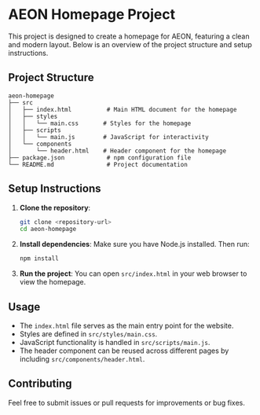 # AEON Homepage Project

This project is designed to create a homepage for AEON, featuring a clean and modern layout. Below is an overview of the project structure and setup instructions.

## Project Structure

```
aeon-homepage
├── src
│   ├── index.html          # Main HTML document for the homepage
│   ├── styles
│   │   └── main.css       # Styles for the homepage
│   ├── scripts
│   │   └── main.js        # JavaScript for interactivity
│   └── components
│       └── header.html    # Header component for the homepage
├── package.json            # npm configuration file
└── README.md               # Project documentation
```

## Setup Instructions

1. **Clone the repository**:
   ```bash
   git clone <repository-url>
   cd aeon-homepage
   ```

2. **Install dependencies**:
   Make sure you have Node.js installed. Then run:
   ```bash
   npm install
   ```

3. **Run the project**:
   You can open `src/index.html` in your web browser to view the homepage.

## Usage

- The `index.html` file serves as the main entry point for the website.
- Styles are defined in `src/styles/main.css`.
- JavaScript functionality is handled in `src/scripts/main.js`.
- The header component can be reused across different pages by including `src/components/header.html`.

## Contributing

Feel free to submit issues or pull requests for improvements or bug fixes.